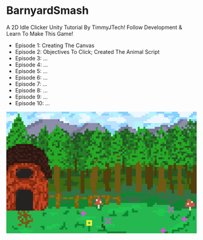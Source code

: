 # BarnyardSmash
A 2D Idle Clicker Unity Tutorial By TimmyJTech! Follow Development & Learn To Make This Game!

- Episode 1: Creating The Canvas
- Episode 2: Objectives To Click; Created The Animal Script
- Episode 3: ...
- Episode 4: ...
- Episode 5: ...
- Episode 6: ...
- Episode 7: ...
- Episode 8: ...
- Episode 9: ...
- Episode 10: ...

![alt text](https://github.com/TimmyJTech/BarnyardSmash/blob/main/Barn%20Background.png)

